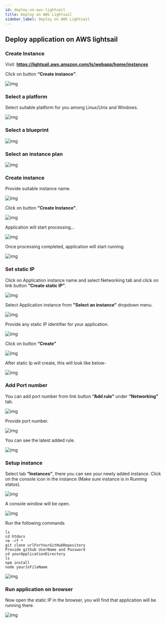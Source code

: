```yaml
---
id: deploy-on-aws-lightsail
title: Deploy on AWS Lightsail
sidebar_label: Deploy on AWS Lightsail
---
```


## Deploy application on AWS lightsail

### Create Instance

Visit: **<u><a href="https://lightsail.aws.amazon.com/ls/webapp/home/instances" target="_blank">https://lightsail.aws.amazon.com/ls/webapp/home/instances</a></u>**

Click on button **“Create instance”**.

![img](/assets/docs/deploy-to-aws/create-instance.png)

### Select a platform

Select suitable platform for you among Linux/Unix and Windows.

![img](/assets/docs/deploy-to-aws/select-platform.png)

### Select a blueprint

![img](/assets/docs/deploy-to-aws/select-blueprint.png)

### Select an instance plan

![img](/assets/docs/deploy-to-aws/select-instance-plan.png)

### Create instance 

Provide suitable instance name.

![img](/assets/docs/deploy-to-aws/provide-instance-name.png)

Click on button **"Create Instance"**.

![img](/assets/docs/deploy-to-aws/create-instance.png)

Application will start processing...

![img](/assets/docs/deploy-to-aws/app-processing.png)

Once processing completed, application will start running.

![img](/assets/docs/deploy-to-aws/app-running.png)

### Set static IP

Click on Application instance name and select Networking tab and click on link button **“Create static IP”**.

![img](/assets/docs/deploy-to-aws/app-network.png)

Select Application instance from **"Select an instance"** dropdown menu.

![img](/assets/docs/deploy-to-aws/app-attach-instance.png)

Provide any static IP identifier for your application.

![img](/assets/docs/deploy-to-aws/app-static-ip-identifier.png)

Click on button **“Create”**

![img](/assets/docs/deploy-to-aws/static-ip-create.png)

After static Ip will create, this will look like below-

![img](/assets/docs/deploy-to-aws/app-static-ip-attached.png)

### Add Port number

You can add port number from link button **“Add rule”** under **“Networking”** tab.

![img](/assets/docs/deploy-to-aws/app-add-rule.png)

Provide port number.

![img](/assets/docs/deploy-to-aws/app-add-rule-1.png)

You can see the latest added rule.

![img](/assets/docs/deploy-to-aws/app-rule-list.png)

### Setup instance

Select tab **“Instances”**, there you can see your newly added instance. Click on the console icon in the instance (Make sure instance is in Running status).

![img](/assets/docs/deploy-to-aws/app-instance.png)

A console window will be open.

![img](/assets/docs/deploy-to-aws/app-console-blank.png)

Run the following commands

    ls
    cd htdocs
    rm -rf *
    git clone urlForYourGitHubRepository
    Provide github UserName and Password
    cd yourApplicationDirectory
    ls
    npm install
    node yourJsFileName

![img](/assets/docs/deploy-to-aws/app-console-command.png)

### Run application on browser

Now open the static IP in the browser, you will find that application will be running there.

![img](/assets/docs/deploy-to-aws/app-web-browser.png)

